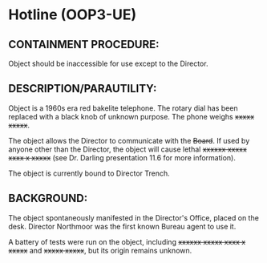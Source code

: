 # Hotline (OOP3-UE)

## CONTAINMENT PROCEDURE:

Object should be inaccessible for use except to the Director.

## DESCRIPTION/PARAUTILITY:

Object is a 1960s era red bakelite telephone. The rotary dial has been replaced with a black knob of unknown purpose. The phone weighs ~~xxxxx xxxxx~~.

The object allows the Director to communicate with the ~~Board~~. If used by anyone other than the Director, the object will cause lethal ~~xxxxxx xxxxx xxxx x xxxxx~~ (see Dr. Darling presentation 11.6 for more information).

The object is currently bound to Director Trench.

## BACKGROUND:

The object spontaneously manifested in the Director's Office, placed on the desk. Director Northmoor was the first known Bureau agent to use it.

A battery of tests were run on the object, including ~~xxxxxx xxxxx xxxx x xxxxx~~ and ~~xxxxx xxxxx~~, but its origin remains unknown.
